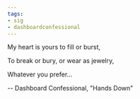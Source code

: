 ```yaml
---
tags:
- sig
- dashboardconfessional
---
```


My heart is yours to fill or burst,

To break or bury, or wear as jewelry,

Whatever you prefer...

-- Dashboard Confessional, "Hands Down"